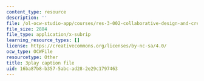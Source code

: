 ```yaml
---
content_type: resource
description: ''
file: /ol-ocw-studio-app/courses/res-3-002-collaborative-design-and-creative-expression-with-arduino-microcontrollers-january-iap-2017/16ba87b8b3575abcad282e29c1797463_XmpKWntLzPQ.vtt
file_size: 2884
file_type: application/x-subrip
learning_resource_types: []
license: https://creativecommons.org/licenses/by-nc-sa/4.0/
ocw_type: OCWFile
resourcetype: Other
title: 3play caption file
uid: 16ba87b8-b357-5abc-ad28-2e29c1797463
---
```

